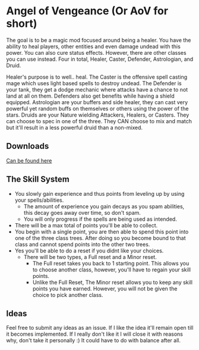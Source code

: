# Angel of Vengeance (Or AoV for short)
  The goal is to be a magic mod focused around being a healer. You have the ability to heal players, other entities and even damage undead with this power. You can also cure status effects. However, there are other classes you can use instead. Four in total, Healer, Caster, Defender, Astrologian, and Druid.

  Healer's purpose is to well.. heal. The Caster is the offensive spell casting mage which uses light based spells to destroy undead. The Defender is your tank, they get a dodge mechanic where attacks have a chance to not land at all on them. Defenders also get benefits while having a shield equipped. Astrologian are your buffers and side healer, they can cast very powerful yet random buffs on themselves or others using the power of the stars. Druids are your Nature wielding Attackers, Healers, or Casters. They can choose to spec in one of the three. They CAN choose to mix and match but it'll result in a less powerful druid than a non-mixed.
  
## Downloads
  [Can be found here](https://minecraft.curseforge.com/projects/angel-of-vengeance)

## The Skill System
  * You slowly gain experience and thus points from leveling up by using your spells/abilities.
    * The amount of experience you gain decays as you spam abilities, this decay goes away over time, so don't spam.
    * You will only progress if the spells are being used as intended.
  * There will be a max total of points you'll be able to collect.
  * You begin with a single point, you are then able to spend this point into one of the three class trees. After doing so you become bound to that class and cannot spend points into the other two trees.
  * Yes you'll be able to do a reset if you didnt like your choices.
    * There will be two types, a Full reset and a Minor reset.
      * The Full reset takes you back to 1 starting point. This allows you to choose another class, however, you'll have to regain your skill points.
      * Unlike the Full Reset, The Minor reset allows you to keep any skill points you have earned. However, you will not be given the choice to pick another class.

## Ideas
  Feel free to submit any ideas as an issue. If I like the idea it'll remain open till it becomes implemented. If I really don't like it I will close it with reasons why, don't take it personally :) It could have to do with balance after all.
